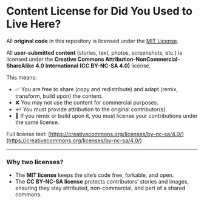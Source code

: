 # Content License for Did You Used to Live Here?

All **original code** in this repository is licensed under the [MIT License](LICENSE).

All **user-submitted content** (stories, text, photos, screenshots, etc.) is licensed under the **Creative Commons Attribution-NonCommercial-ShareAlike 4.0 International (CC BY-NC-SA 4.0)** license.

This means:

- ✅ You are free to share (copy and redistribute) and adapt (remix, transform, build upon) the content.  
- ❌ You may not use the content for commercial purposes.  
- ↩️ You must provide attribution to the original contributor(s).  
- 🔄 If you remix or build upon it, you must license your contributions under the same license.  

Full license text: [https://creativecommons.org/licenses/by-nc-sa/4.0/](https://creativecommons.org/licenses/by-nc-sa/4.0/)

---

### Why two licenses?

- The **MIT license** keeps the site’s code free, forkable, and open.  
- The **CC BY-NC-SA license** protects contributors’ stories and images, ensuring they stay attributed, non-commercial, and part of a shared commons.
